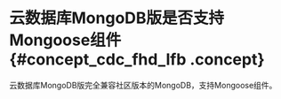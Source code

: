 # 云数据库MongoDB版是否支持Mongoose组件 {#concept_cdc_fhd_lfb .concept}

云数据库MongoDB版完全兼容社区版本的MongoDB，支持Mongoose组件。


